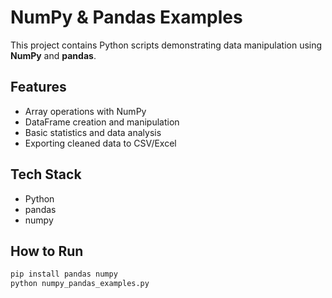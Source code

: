# NumPy & Pandas Examples

This project contains Python scripts demonstrating data manipulation using **NumPy** and **pandas**.

## Features
- Array operations with NumPy
- DataFrame creation and manipulation
- Basic statistics and data analysis
- Exporting cleaned data to CSV/Excel

## Tech Stack
- Python
- pandas
- numpy

## How to Run
```bash
pip install pandas numpy
python numpy_pandas_examples.py
